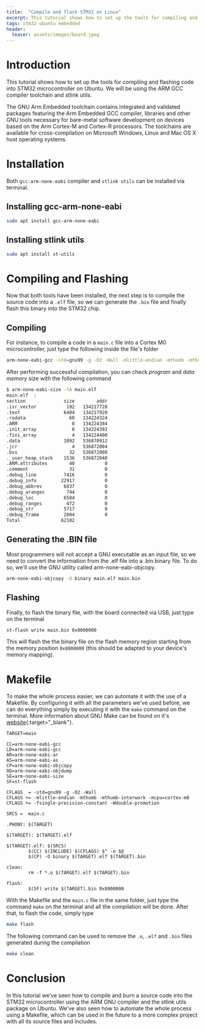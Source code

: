 ```yaml
---
title:  "Compile and flash STM32 on Linux"
excerpt: This tutorial shows how to set up the tools for compiling and flashing code into STM32 microcontroller on Ubuntu.
tags: stm32 ubuntu embedded
header:
  teaser: assets/images/board.jpeg
---
```


# Introduction
This tutorial shows how to set up the tools for compiling and flashing code into STM32 microcontroller on Ubuntu. We will be using the ARM GCC compiler toolchain and stlink utils.

The GNU Arm Embedded toolchain contains integrated and validated packages featuring the Arm Embedded GCC compiler, libraries and other GNU tools necessary for bare-metal software development on devices based on the Arm Cortex-M and Cortex-R processors. The toolchains are available for cross-compilation on Microsoft Windows, Linux and Mac OS X host operating systems.

# Installation
Both ```gcc-arm-none-eabi``` compiler and ```stlink utils``` can be installed via terminal.

## Installing gcc-arm-none-eabi
```bash
sudo apt install gcc-arm-none-eabi
```

## Installing stlink utils
```bash
sudo apt install st-utils
```

# Compiling and Flashing
Now that both tools have been installed, the next step is to compile the source code into a ```.elf``` file, so we can generate the ```.bin``` file and finally flash this binary into the STM32 chip.

## Compiling
For instance, to compile a code in a ```main.c``` file into a Cortex M0 microcontroller, just type the following inside the file's folder

```bash
arm-none-eabi-gcc -std=gnu99 -g -O2 -Wall -mlittle-endian -mthumb -mthumb-interwork -mcpu=cortex-m0 -fsingle-precision-constant -Wdouble-promotion main.c -o main.elf
```

After performing successful compilation, you can check *program* and *data memory* size with the following command

```bash
$ arm-none-eabi-size -tA main.elf 
main.elf  :
section              size        addr
.isr_vector           192   134217728
.text                6404   134217920
.rodata                60   134224324
.ARM                    8   134224384
.init_array             8   134224392
.fini_array             4   134224400
.data                1092   536870912
.jcr                    4   536872004
.bss                   32   536872008
._user_heap_stack    1536   536872040
.ARM.attributes        40           0
.comment               31           0
.debug_line          7416           0
.debug_info         22917           0
.debug_abbrev        6837           0
.debug_aranges        744           0
.debug_loc           6584           0
.debug_ranges         472           0
.debug_str           5717           0
.debug_frame         2004           0
Total               62102
```

## Generating the .BIN file
Most programmers will not accept a GNU executable as an input file, so we need to convert the information from the .elf file into a .bin binary file. To do so, we'll use the GNU utility called arm-none-eabi-objcopy.

```bash
arm-none-eabi-objcopy -O binary main.elf main.bin
```

## Flashing
Finally, to flash the binary file, with the board connected via USB, just type on the terminal

```bash
st-flash write main.bin 0x8000000
```

This will flash the the binary file on the flash memory region starting from the memory position ```0x8000000``` (this should be adapted to your device's memory mapping).

# Makefile
To make the whole process easier, we can automate it with the use of a Makefile. By configuring it with all the parameters we've used before, we can do everything simply by executing it with the ```make``` command on the terminal. More information about GNU Make can be found on it's [website](https://www.gnu.org/software/make/manual/make.html){:target="_blank"}.

```make
TARGET=main

CC=arm-none-eabi-gcc
LD=arm-none-eabi-gcc
AR=arm-none-eabi-ar
AS=arm-none-eabi-as
CP=arm-none-eabi-objcopy
OD=arm-none-eabi-objdump
SE=arm-none-eabi-size
SF=st-flash

CFLAGS  = -std=gnu99 -g -O2 -Wall
CFLAGS += -mlittle-endian -mthumb -mthumb-interwork -mcpu=cortex-m0
CFLAGS += -fsingle-precision-constant -Wdouble-promotion

SRCS =  main.c

.PHONY: $(TARGET)

$(TARGET): $(TARGET).elf

$(TARGET).elf: $(SRCS)
        $(CC) $(INCLUDE) $(CFLAGS) $^ -o $@
        $(CP) -O binary $(TARGET).elf $(TARGET).bin

clean:
        rm -f *.o $(TARGET).elf $(TARGET).bin

flash:
        $(SF) write $(TARGET).bin 0x8000000
```

With the Makefile and the ```main.c``` file in the same folder, just type the command ```make``` on the terminal and all the compilation will be done. After that, to flash the code, simply type

```bash
make flash
```

The following command can be used to remove the ```.o```, ```.elf``` and ```.bin``` files generated during the compilation

```bash
make clean
```

# Conclusion
In this tutorial we've seen how to compile and burn a source code into the STM32 microcontroller using the ARM GNU compiler and the stlink utils package on Ubuntu. We've also seen how to automate the whole process using a Makefile, which can be used in the future to a more complex project with all its source files and includes.